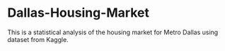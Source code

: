 # Dallas-Housing-Market
This is a statistical analysis of the housing market for Metro Dallas using dataset from Kaggle.

